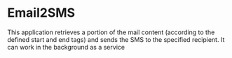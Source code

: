 # Email2SMS
This application retrieves a portion of the mail content (according to the defined start and end tags) and sends the SMS to the specified recipient. It can work in the background as a service
